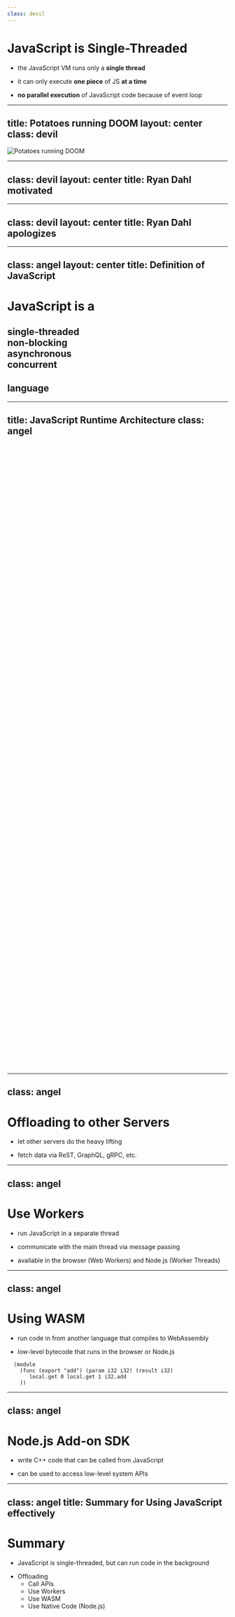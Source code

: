 ```yaml
---
class: devil
---
```


# JavaScript is Single-Threaded

- the JavaScript VM runs only a **single thread**

<v-clicks>

- it can only execute **one piece** of JS **at a time**

- **no parallel execution** of JavaScript code because of event loop

</v-clicks>

<!--
🟥 *read slide starting first bullet point*

🟥 [click]

🟥 [click]

🟥 when you want to downgrade your backend speed so much...

🟥 [click] -> next slide
-->

---
title: Potatoes running DOOM
layout: center
class: devil
---

![Potatoes running DOOM](./potatoes-running-doom.jpg)

<!--
🟥 you might as well run your server on a calculator supplied by potatoes.

*laughter*

🟥 When Dahl presented Node.js, he was really motivated about the event loop.

🟥 [click] -> next slide
-->

---
class: devil
layout: center
title: Ryan Dahl motivated
---

<div class="flex flex-row justify-center items-baseline ml-10 mr-5">
    <SlidevVideo controls autoplay>
        <source src="./RyanDahl_motivated.mp4" type="video/mp4" />
    </SlidevVideo>
    <QRCode
        :width="150"
        :height="150"
        type="svg"
        data="https://youtu.be/ztspvPYybIY"
        :margin="10"
        :dotsOptions="{ type: 'extra-rounded', color: 'gray' }"
    />
</div>

<!--
🟥 *wait for video to finish*

🟥 But later at JSConf 2018 this sounded a lot different.

🟥 [click] -> next slide
-->

---
class: devil
layout: center
title: Ryan Dahl apologizes
---

<div class="flex flex-row justify-center items-baseline ml-10 mr-5">
    <SlidevVideo controls autoplay>
        <source src="./RyanDahl_regret.mp4" type="video/mp4" />
    </SlidevVideo>
    <QRCode
        :width="150"
        :height="150"
        type="svg"
        data="https://youtu.be/M3BM9TB-8yA"
        :margin="10"
        :dotsOptions="{ type: 'extra-rounded', color: 'gray' }"
    />
</div>

<!--
🟥 *wait for video to finish*

*laughter*

🟦 Aren't you taking things a bit out of context?

🟥 Of course, I am trying to make an argument here!

*laughter*

🟦 Do you even know what an event loop is? Let me explain what makes JavaScript special.

🟦 [click] -> next slide
-->

---
class: angel
layout: center
title: Definition of JavaScript
---

<div class="text-center">
    <h1>JavaScript is a</h1>
    <h2>single-threaded<br />non-blocking<br />asynchronous<br />concurrent<br /></h2>
    <h2 class="mt-4">language</h2>
</div>

<!--
🟦 *read slide*

🟦 In other words: The JavaScript Runtime runs JavaScript Code in a single thread, but provides concurrency with via asynchronity in a non-blocking way through the runtime by using the event loop.

🟥 Whut?

🟦 Let me explain by showing you the architecture of the JavaScript Runtime.

🟦 [click] -> next slide
-->

---
title: JavaScript Runtime Architecture
class: angel
---

<div class="absolute top-0 left-[50px]">
  <svg xmlns="http://www.w3.org/2000/svg" height="550" viewBox="0 0 297 210">
    <use href="./JavaScriptRuntime_2.svg#layer1" />
  </svg>
</div>
<v-click at="1">
  <div class="absolute top-0 left-[50px]">
    <svg xmlns="http://www.w3.org/2000/svg" height="550" viewBox="0 0 297 210">
      <use href="./JavaScriptRuntime_2.svg#layer2" />
    </svg>
  </div>
</v-click>
<v-click at="2">
  <div class="absolute top-0 left-[50px]">
    <svg xmlns="http://www.w3.org/2000/svg" height="550" viewBox="0 0 297 210">
      <use href="./JavaScriptRuntime_2.svg#layer3" />
    </svg>
  </div>
</v-click>
<v-click at="3">
  <div class="absolute top-0 left-[50px]">
    <svg xmlns="http://www.w3.org/2000/svg" height="550" viewBox="0 0 297 210">
      <use href="./JavaScriptRuntime_2.svg#layer4" />
    </svg>
  </div>
</v-click>

<!--
*🟦 exclusively*

On the left JavaScript VM (Google V8)
- single heap and single stack

On the right APIs
- HttpRequest, Timeout, Document
- in case of Node.js: FileSystem, Process, but no Document

Bottom:
- Task Queue
- Event Loop in green



🟦 When you now use a API like setTimeout, [click] you call the API with a callback. And continue executing code from stack.

🟦 Once the Timeout is reached, [click] the Runtime puts callback into the Task Queue.

🟦 When the stack is empty, [click] the Event Loop takes the first task from the Task Queue and puts it into the stack.

🟥 So as a result, I should push tasks into the Runtime and not do them in the JavaScript VM?

🟦 Yes, exactly! There's a lot of ways to do that.

🟦 [click] -> next slide
-->

---
class: angel
---

# Offloading to other Servers

- let other servers do the heavy lifting

- fetch data via ReST, GraphQL, gRPC, etc.

<ChuckNorris class="pt-5" v-click />

<!--
🟦 *read slide*

🟦 [click] Select Chuck Norris joke.

🟦 other one?

🟥 yes, that's a good one.

🟦 [click] -> next slide
-->

---
class: angel
---

# Use Workers

- run JavaScript in a separate thread

- communicate with the main thread via message passing

- available in the browser (Web Workers) and Node.js (Worker Threads)

<WebWorker class="pt-5" v-click />

<!--
🟦 *read slide*

🟦 [click] *start workers*

🟦 [click] -> next slide
-->

---
class: angel
---

# Using WASM

- run code in from another language that compiles to WebAssembly

- low-level bytecode that runs in the browser or Node.js

<v-click>

```wasm {monaco}
  (module
    (func (export "add") (param i32 i32) (result i32)
       local.get 0 local.get 1 i32.add
    ))
```

<WASM class="pt-5" />

</v-click>

<!--
🟦 *read slide*

🟦 [click] Example in Web Assembly Text for a function that adds two numbers. *explain how to read it*

🟥 You expect me to write code like this?

🟦 No, this just makes WASM, which is binary code, readable.

🟦 A lot of languages can compile to WASM, like Rust, C, C++, Go, etc.

🟦 [click] -> next slide
-->

---
class: angel
---

# Node.js Add-on SDK

- write C++ code that can be called from JavaScript

- can be used to access low-level system APIs

<!--
🟦 *explain slide*

🟥 No example this time?

🟦 No, C++ examples get big and complicated quickly. Besides, we can't run them in this presentation because the browser environment is sandboxed.

🟦 [click] -> next slide
-->

---
class: angel
title: Summary for Using JavaScript effectively
---

# Summary

- JavaScript is single-threaded, but can run code in the background

<v-click>

- Offloading
  - Call APIs
  - Use Workers
  - Use WASM
  - Use Native Code (Node.js)

</v-click>

<!--
🟦 *read slide* [click] *read slide*

🟥 Okay, now I see how JavaScript is supposed to be used. I'm still not convinced, because ...

🟥 [click] -> next slide
-->
